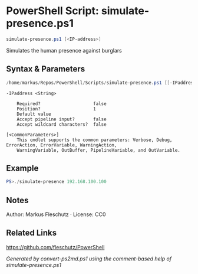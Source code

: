 # PowerShell Script: simulate-presence.ps1
```powershell
simulate-presence.ps1 [<IP-address>]
```

Simulates the human presence against burglars

## Syntax & Parameters
```powershell
/home/markus/Repos/PowerShell/Scripts/simulate-presence.ps1 [[-IPaddress] <String>] [<CommonParameters>]
```

```
-IPaddress <String>
    
    Required?                    false
    Position?                    1
    Default value                
    Accept pipeline input?       false
    Accept wildcard characters?  false
```

```
[<CommonParameters>]
    This cmdlet supports the common parameters: Verbose, Debug, ErrorAction, ErrorVariable, WarningAction, 
    WarningVariable, OutBuffer, PipelineVariable, and OutVariable.
```

## Example
```powershell
PS>./simulate-presence 192.168.100.100
```


## Notes
Author: Markus Fleschutz · License: CC0

## Related Links
https://github.com/fleschutz/PowerShell

*Generated by convert-ps2md.ps1 using the comment-based help of simulate-presence.ps1*

